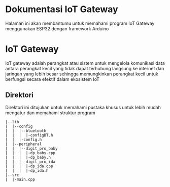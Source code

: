 
# Dokumentasi IoT Gateway

Halaman ini akan membantumu untuk memahami program IoT Gateway menggunakan ESP32 dengan framework Arduino




# IoT Gateway

IoT gateway adalah perangkat atau sistem untuk mengelola komunikasi data antara perangkat kecil yang tidak dapat terhubung langsung ke internet dan jaringan yang lebih besar sehingga memungkinkan perangkat kecil untuk berfungsi secara efektif dalam ekosistem IoT




## Direktori

Direktori ini ditujukan untuk memahami pustaka khusus untuk lebih mudah mengatur dan memahami struktur program

```
|--lib
|  |--config
|  |  |--bluetooth
|  |  |  |-configBT.h
|  |  |-config.h
|  |--peripheral
|  |  |--digit_pro_baby
|  |  |  |-dp_baby.cpp
|  |  |  |-dp_baby.h
|  |  |--digit_pro_ida
|  |  |  |-dp_ida.cpp
|  |  |  |-dp_ida.h
|--src
|  |-main.cpp
```

